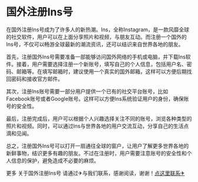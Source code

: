 # 国外注册Ins号

在国外注册Ins号成为了许多人的新热潮。Ins，全称Instagram，是一款风靡全球的社交软件，用户可以在上面分享照片和视频，与朋友互动。而注册一个国外的Ins号，不仅可以畅游全球最新的潮流资讯，还可以结识来自世界各地的朋友。

首先，注册国外Ins号需要准备一部能够访问国外网络的手机或电脑，并下载Ins软件。接着，用户需要选择注册一个新账号，填写自己的个人信息，包括用户名、密码、邮箱等。在填写邮箱时，建议使用一个真实的国外邮箱，这样可以方便后期找回密码和接收官方邮件。

其次，注册Ins账号需要一部分用户提供一个已有的社交平台账号，比如Facebook账号或者Google账号。这样可以方便Ins系统验证用户的身份，确保账号的安全性。

最后，注册完成后，用户可以根据个人兴趣选择关注不同的账号，浏览各种类型的照片和视频。同时，可以通过Ins与世界各地的用户交流互动，分享自己的生活点滴和见闻。

总之，注册国外Ins号可以打开一扇通往全球的窗户，让用户了解更多世界各地的新鲜事物，结识更多有趣的朋友。不过在注册时，用户需要注意账号的安全性和个人信息的保护，避免造成不必要的麻烦。

更多 关于国外注册Ins号 请通过✈与我们联系，感谢阅读，谢谢！[点这里联系✈](https://acc.k02.cc)